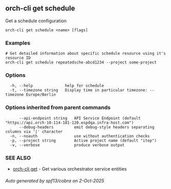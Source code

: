 ## orch-cli get schedule

Get a schedule configuration

```
orch-cli get schedule <name> [flags]
```

### Examples

```
# Get detailed information about specific schedule resource using it's resource ID
orch-cli get schedule repeatedsche-abcd1234 --project some-project
```

### Options

```
  -h, --help              help for schedule
  -t, --timezone string   Display time in particular timezone: --timezone Europe/Berlin
```

### Options inherited from parent commands

```
      --api-endpoint string   API Service Endpoint (default "https://api.orch-10-114-181-120.espdqa.infra-host.com")
      --debug-headers         emit debug-style headers separating columns via '|' character
  -n, --noauth                use without authentication checks
  -p, --project string        Active project name (default "itep")
  -v, --verbose               produce verbose output
```

### SEE ALSO

* [orch-cli get](orch-cli_get.md)	 - Get various orchestrator service entities

###### Auto generated by spf13/cobra on 2-Oct-2025
